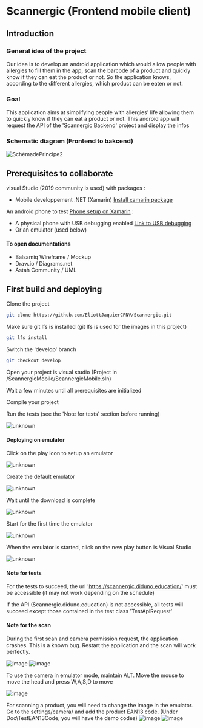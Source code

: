 

# Scannergic (Frontend mobile client)
## Introduction

### General idea of the project

Our idea is to develop an android application which would allow people with allergies to fill them in the app, scan the barcode of a product and quickly know if they can eat the product or not. So the application knows, according to the different allergies, which product can be eaten or not.

### Goal

This application aims at simplifying people with allergies' life allowing them to quickly know if they can eat a product or not.
This android app will request the API of the 'Scannergic Backend' project and display the infos

### Schematic diagram (Frontend to bakcend)

![SchémadePrincipe2](https://user-images.githubusercontent.com/61775725/141955527-72237c5a-a55d-431d-a332-4cf52c142d89.png)

## Prerequisites to collaborate 
visual Studio (2019 community is used) with packages :
 - Mobile developpement .NET (Xamarin) [Install xamarin package](https://dotnet.microsoft.com/en-us/learn/xamarin/hello-world-tutorial/install)

An android phone to test [Phone setup on Xamarin](https://dotnet.microsoft.com/en-us/learn/xamarin/hello-world-tutorial/devicesetup) :
 - A physical phone with USB debugging enabled [Link to USB debugging](https://www.frandroid.com/comment-faire/tutoriaux/229753_questcequelemodedebogageusb)
 - Or an emulator (used below)

#### To open documentations
- Balsamiq Wireframe / Mockup
- Draw.io / Diagrams.net
- Astah Community / UML

## First build and deploying
Clone the project
``` bash
git clone https://github.com/EliottJaquierCPNV/Scannergic.git
```
Make sure git lfs is installed (git lfs is used for the images in this project)
``` bash
git lfs install
```
Switch the 'develop' branch
``` bash
git checkout develop

```
Open your project is visual studio (Project in /ScannergicMobile/ScannergicMobile.sln)

Wait a few minutes until all prerequisites are initialized

Compile your project

Run the tests (see the 'Note for tests' section before running)

![unknown](https://user-images.githubusercontent.com/61775618/149953861-056e560f-6f79-4e60-b3a8-acbcb2fea920.png)

#### Deploying on emulator
Click on the play icon to setup an emulator

![unknown](https://user-images.githubusercontent.com/61775618/149953423-5e64c309-6dc5-4f20-b5ea-da1220b5e4b4.png)

Create the default emulator

![unknown](https://user-images.githubusercontent.com/61775618/149954391-97e36a6a-3e15-4279-8fef-657a7a62994d.png)

Wait until the download is complete

![unknown](https://user-images.githubusercontent.com/61775618/149954459-cffba424-481b-4954-83f2-22ec3705903a.png)

Start for the first time the emulator

![unknown](https://user-images.githubusercontent.com/61775618/149954536-0b964de2-6ada-4709-b1ab-d2a96f4b3986.png)

When the emulator is started, click on the new play button is Visual Studio

![unknown](https://user-images.githubusercontent.com/61775618/149954617-f8dc1884-c55f-421f-8282-b3fac6fd27a5.png)


#### Note for tests
For the tests to succeed, the url 'https://scannergic.diduno.education/' must be accessible (it may not work depending on the schedule)

If the API (Scannergic.diduno.education) is not accessible, all tests will succeed except those contained in the test class 'TestApiRequest'

#### Note for the scan
During the first scan and camera permission request, the application crashes. This is a known bug. Restart the application and the scan will work perfectly.

![image](https://user-images.githubusercontent.com/61775618/149954955-d8377eb9-e2c0-44f2-a383-731a66d0d32b.png)
![image](https://user-images.githubusercontent.com/61775618/149955242-46be3b88-987b-4120-8186-d5f8a218e1b3.png)

To use the camera in emulator mode, maintain ALT.
Move the mouse to move the head and press W,A,S,D to move

![image](https://user-images.githubusercontent.com/61775618/149956031-5c7a496a-1da6-4a20-9dba-61528e2f8d9e.png)

For scanning a product, you will need to change the image in the emulator. Go to the settings/camera/ and add the product EAN13 code. (Under Doc\TestEAN13Code, you will have the demo codes)
![image](https://user-images.githubusercontent.com/61775618/149956223-af94204d-c322-4140-80b7-82144c0ad1fd.png)
![image](https://user-images.githubusercontent.com/61775618/149956334-a9ed522f-99c7-4cbd-808b-0ade4f918d80.png)

